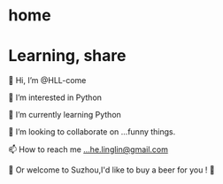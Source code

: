 # home

# Learning, share

👋 Hi, I’m @HLL-come

👀 I’m interested in Python

🌱 I’m currently learning Python

💞️ I’m looking to collaborate on ...funny things.

📫 How to reach me ...he.linglin@gmail.com 

🍻 Or welcome to Suzhou,I'd like to buy a beer for you ! 🍻
